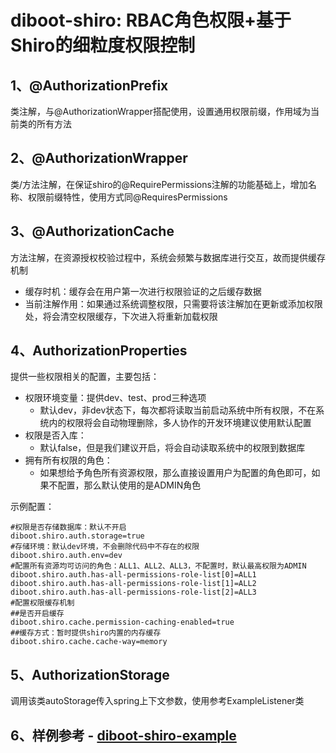 # diboot-shiro: RBAC角色权限+基于Shiro的细粒度权限控制

## 1、@AuthorizationPrefix 
类注解，与@AuthorizationWrapper搭配使用，设置通用权限前缀，作用域为当前类的所有方法

## 2、@AuthorizationWrapper 
类/方法注解，在保证shiro的@RequirePermissions注解的功能基础上，增加名称、权限前缀特性，使用方式同@RequiresPermissions

## 3、@AuthorizationCache 
方法注解，在资源授权校验过程中，系统会频繁与数据库进行交互，故而提供缓存机制
 * 缓存时机：缓存会在用户第一次进行权限验证的之后缓存数据
 * 当前注解作用：如果通过系统调整权限，只需要将该注解加在更新或添加权限处，将会清空权限缓存，下次进入将重新加载权限

## 4、AuthorizationProperties
提供一些权限相关的配置，主要包括：
- 权限环境变量：提供dev、test、prod三种选项
  - 默认dev，非dev状态下，每次都将读取当前启动系统中所有权限，不在系统内的权限将会自动物理删除，多人协作的开发环境建议使用默认配置
- 权限是否入库：
  - 默认false，但是我们建议开启，将会自动读取系统中的权限到数据库
- 拥有所有权限的角色：
  - 如果想给予角色所有资源权限，那么直接设置用户为配置的角色即可，如果不配置，那么默认使用的是ADMIN角色

示例配置：
```
#权限是否存储数据库：默认不开启
diboot.shiro.auth.storage=true
#存储环境：默认dev环境，不会删除代码中不存在的权限
diboot.shiro.auth.env=dev
#配置所有资源均可访问的角色：ALL1、ALL2、ALL3，不配置时，默认最高权限为ADMIN
diboot.shiro.auth.has-all-permissions-role-list[0]=ALL1
diboot.shiro.auth.has-all-permissions-role-list[1]=ALL2
diboot.shiro.auth.has-all-permissions-role-list[2]=ALL3
#配置权限缓存机制
##是否开启缓存
diboot.shiro.cache.permission-caching-enabled=true
##缓存方式：暂时提供shiro内置的内存缓存
diboot.shiro.cache.cache-way=memory
```

## 5、AuthorizationStorage
调用该类autoStorage传入spring上下文参数，使用参考ExampleListener类

## 6、样例参考 - [diboot-shiro-example](https://github.com/dibo-software/diboot-v2-example)
